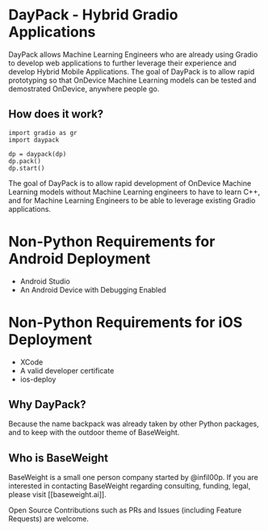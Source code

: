 # DayPack - Hybrid Gradio Applications

DayPack allows Machine Learning Engineers who are already using Gradio to develop web applications to further leverage their experience and develop Hybrid Mobile Applications.  The goal of DayPack is to allow rapid 
prototyping so that OnDevice Machine Learning models can be tested and demostrated OnDevice, anywhere people go.

## How does it work?

```
import gradio as gr
import daypack 

dp = daypack(dp)
dp.pack()
dp.start()
```

The goal of DayPack is to allow rapid development of OnDevice Machine Learning models without Machine Learning engineers to have to learn C++, and for Machine Learning Engineers to be able to leverage
existing Gradio applications.

# Non-Python Requirements for Android Deployment
* Android Studio 
* An Android Device with Debugging Enabled

# Non-Python Requirements for iOS Deployment
* XCode
* A valid developer certificate
* ios-deploy

## Why DayPack?

Because the name backpack was already taken by other Python packages, and to keep with the outdoor theme of BaseWeight.

## Who is BaseWeight

BaseWeight is a small one person company started by @infil00p.  If you are interested in contacting BaseWeight regarding consulting, funding, legal, please visit [[baseweight.ai]].

Open Source Contributions such as PRs and Issues (including Feature Requests) are welcome.
